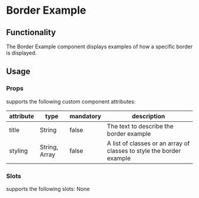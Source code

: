 # Border Example

## Functionality
The Border Example component displays examples of how a specific border is displayed.

## Usage

### Props
<border-example> supports the following custom component attributes:

| attribute  | type          | mandatory | description                                |
| ---------- | ------------- | --------- | ------------------------------------------ |
| title      | String        | false     | The text to describe the border example    |
| styling    | String, Array | false     | A list of classes or an array of classes to style the border example  |

### Slots
<code-snippet> supports the following slots:
None
